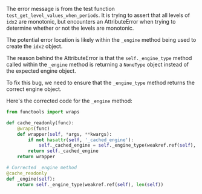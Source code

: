 The error message is from the test function `test_get_level_values_when_periods`. It is trying to assert that all levels of `idx2` are monotonic, but encounters an AttributeError when trying to determine whether or not the levels are monotonic.

The potential error location is likely within the `_engine` method being used to create the `idx2` object.

The reason behind the AttributeError is that the `self._engine_type` method called within the `_engine` method is returning a `NoneType` object instead of the expected engine object.

To fix this bug, we need to ensure that the `_engine_type` method returns the correct engine object.

Here's the corrected code for the `_engine` method:

```python
from functools import wraps

def cache_readonly(func):
    @wraps(func)
    def wrapper(self, *args, **kwargs):
        if not hasattr(self, '_cached_engine'):
            self._cached_engine = self._engine_type(weakref.ref(self), len(self))
        return self._cached_engine
    return wrapper

# Corrected _engine method
@cache_readonly
def _engine(self):
    return self._engine_type(weakref.ref(self), len(self))
```